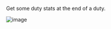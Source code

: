 Get some duty stats at the end of a duty.

![image](https://user-images.githubusercontent.com/106037495/204118774-1f20e8ea-003f-48e8-984c-709f6a5b78ec.png)
